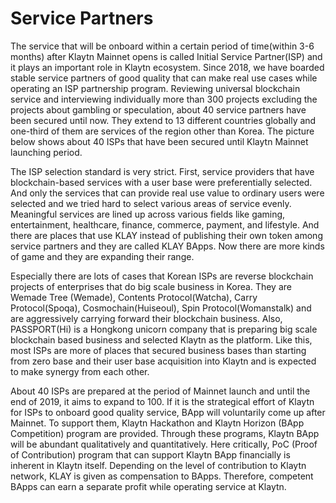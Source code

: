 # Service Partners

The service that will be onboard within a certain period of time\(within 3-6 months\) after Klaytn Mainnet opens is called Initial Service Partner\(ISP\) and it plays an important role in Klaytn ecosystem. Since 2018, we have boarded stable service partners of good quality that can make real use cases while operating an ISP partnership program. Reviewing universal blockchain service and interviewing individually more than 300 projects excluding the projects about gambling or speculation, about 40 service partners have been secured until now. They extend to 13 different countries globally and one-third of them are services of the region other than Korea. The picture below shows about 40 ISPs that have been secured until Klaytn Mainnet launching period.

The ISP selection standard is very strict. First, service providers that have blockchain-based services with a user base were preferentially selected. And only the services that can provide real use value to ordinary users were selected and we tried hard to select various areas of service evenly. Meaningful services are lined up across various fields like gaming, entertainment, healthcare, finance, commerce, payment, and lifestyle. And there are places that use KLAY instead of publishing their own token among service partners and they are called KLAY BApps. Now there are more kinds of game and they are expanding their range.

Especially there are lots of cases that Korean ISPs are reverse blockchain projects of enterprises that do big scale business in Korea. They are Wemade Tree \(Wemade\), Contents Protocol\(Watcha\), Carry Protocol\(Spoqa\), Cosmochain\(Huiseoul\), Spin Protocol\(Womanstalk\) and are aggressively carrying forward their blockchain business. Also, PASSPORT\(Hi\) is a Hongkong unicorn company that is preparing big scale blockchain based business and selected Klaytn as the platform. Like this, most ISPs are more of places that secured business bases than starting from zero base and their user base acquisition into Klaytn and is expected to make synergy from each other.

About 40 ISPs are prepared at the period of Mainnet launch and until the end of 2019, it aims to expand to 100. If it is the strategical effort of Klaytn for ISPs to onboard good quality service, BApp will voluntarily come up after Mainnet. To support them, Klaytn Hackathon and Klaytn Horizon \(BApp Competition\) program are provided. Through these programs, Klaytn BApp will be abundant qualitatively and quantitatively. Here critically, PoC \(Proof of Contribution\) program that can support Klaytn BApp financially is inherent in Klaytn itself. Depending on the level of contribution to Klaytn network, KLAY is given as compensation to BApps. Therefore, competent BApps can earn a separate profit while operating service at Klaytn.

